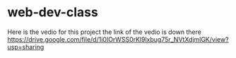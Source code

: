 # web-dev-class
Here is the vedio for this project the link of the vedio is down there 
https://drive.google.com/file/d/1i0IOrWSS0rKl9lxbug75r_NVtXdjmlGK/view?usp=sharing
